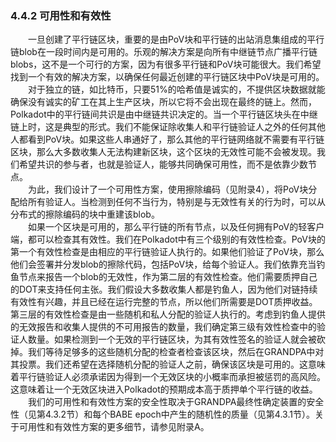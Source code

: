 ### 4.4.2 可用性和有效性  
&emsp;&emsp;一旦创建了平行链区块，重要的是由PoV块和平行链的出站消息集组成的平行链blob在一段时间内是可用的。乐观的解决方案是向所有中继链节点广播平行链blobs，这不是一个可行的方案，因为有很多平行链和PoV块可能很大。我们希望找到一个有效的解决方案，以确保任何最近创建的平行链区块中PoV块是可用的。  
&emsp;&emsp;对于独立的链，如比特币，只要51%的哈希值是诚实的，不提供区块数据就能确保没有诚实的矿工在其上生产区块，所以它将不会出现在最终的链上。然而，Polkadot中的平行链间共识是由中继链共识决定的。当一个平行链区块头在中继链上时，这是典型的形式。我们不能保证除收集人和平行链验证人之外的任何其他人都看到PoV块。如果这些人串通好了，那么其他的平行链网络就不需要有平行链区块，那么大多数收集人无法构建新区块，这个区块的无效性可能不会被发现。我们希望共识的参与者，也就是验证人，能够共同确保可用性，而不是依靠少数节点。  
&emsp;&emsp;为此，我们设计了一个可用性方案，使用擦除编码（见附录4），将PoV块分配给所有验证人。当检测到任何不当行为，特别是与无效性有关的行为时，可以从分布式的擦除编码的块中重建该blob。  
&emsp;&emsp;如果一个区块是可用的，那么平行链的所有节点，以及任何拥有PoV的轻客户端，都可以检查其有效性。我们在Polkadot中有三个级别的有效性检查。PoV块的第一个有效性检查是由相应的平行链验证人执行的。如果他们验证了PoV块，那么他们会签署并分发blob的擦除代码，包括PoV块，给每个验证人。我们依靠充当钓鱼节点来报告一个blob的无效性，作为第二层的有效性检查。他们需要质押自己的DOT来支持任何主张。我们假设大多数收集人都是钓鱼人，因为他们对链持续有效性有兴趣，并且已经在运行完整的节点，所以他们所需要是DOT质押收益。第三层的有效性检查是由一些随机和私人分配的验证人执行的。考虑到钓鱼人提供的无效报告和收集人提供的不可用报告的数量，我们确定第三级有效性检查中的验证人数量。如果检测到一个无效的平行链区块，为其有效性签名的验证人就会被砍掉。我们等待足够多的这些随机分配的检查者检查该区块，然后在GRANDPA中对其投票。我们还希望在选择随机分配的验证人之前，确保该区块是可用的。这意味着平行链验证人必须承诺因为得到一个无效区块的小概率而承担被惩罚的高风险。这意味着让一个无效区块进入Polkadot的预期成本高于质押单个平行链的收益。  
&emsp;&emsp;我们的可用性和有效性方案的安全性取决于GRANDPA最终性确定装置的安全性（见第4.3.2节）和每个BABE epoch中产生的随机性的质量（见第4.3.1节）。关于可用性和有效性方案的更多细节，请参见附录A。  
